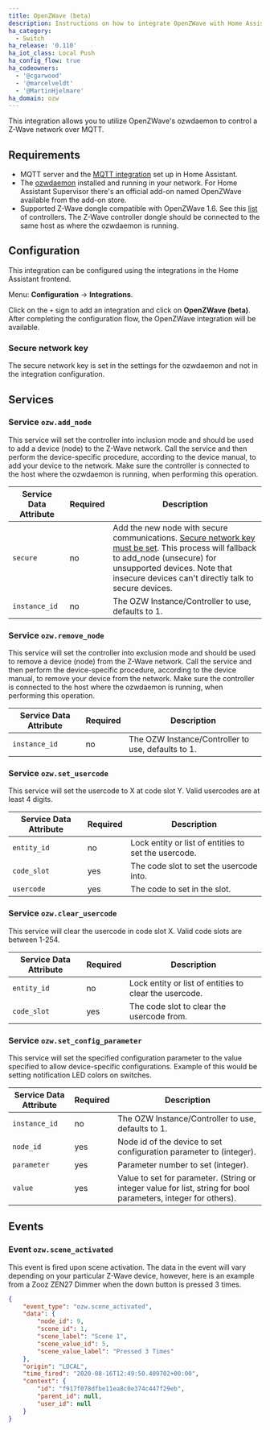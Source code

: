 ```yaml
---
title: OpenZWave (beta)
description: Instructions on how to integrate OpenZWave with Home Assistant.
ha_category:
  - Switch
ha_release: '0.110'
ha_iot_class: Local Push
ha_config_flow: true
ha_codeowners:
  - '@cgarwood'
  - '@marcelveldt'
  - '@MartinHjelmare'
ha_domain: ozw
---
```


This integration allows you to utilize OpenZWave's ozwdaemon to control a Z-Wave network over MQTT.

## Requirements

- MQTT server and the [MQTT integration](/integrations/mqtt/) set up in Home Assistant.
- The [ozwdaemon](https://github.com/OpenZWave/qt-openzwave) installed and running in your network.
  For Home Assistant Supervisor there's an official add-on named OpenZWave available from the add-on store.
- Supported Z-Wave dongle compatible with OpenZWave 1.6. See this [list](/docs/z-wave/controllers/#supported-z-wave-usb-sticks--hardware-modules) of controllers. The Z-Wave controller dongle should be connected to the same host as where the ozwdaemon is running.

## Configuration

This integration can be configured using the integrations in the
Home Assistant frontend.

Menu: **Configuration** -> **Integrations**.

Click on the `+` sign to add an integration and click on **OpenZWave (beta)**.
After completing the configuration flow, the OpenZWave integration will be
available.

### Secure network key

The secure network key is set in the settings for the ozwdaemon and
not in the integration configuration.

## Services

### Service `ozw.add_node`

This service will set the controller into inclusion mode and should be used to
add a device (node) to the Z-Wave network. Call the service and then perform
the device-specific procedure, according to the device manual, to add your
device to the network. Make sure the controller is connected to the host where
the ozwdaemon is running, when performing this operation.

| Service Data Attribute | Required | Description                                                                                                                                                                                                                                      |
| ---------------------- | -------- | ------------------------------------------------------------------------------------------------------------------------------------------------------------------------------------------------------------------------------------------------ |
| `secure`               | no       | Add the new node with secure communications. [Secure network key must be set](#secure-network-key). This process will fallback to add_node (unsecure) for unsupported devices. Note that insecure devices can't directly talk to secure devices. |
| `instance_id`          | no       | The OZW Instance/Controller to use, defaults to 1.                                                                                                                                                                                               |

### Service `ozw.remove_node`

This service will set the controller into exclusion mode and should be used to
remove a device (node) from the Z-Wave network. Call the service and then
perform the device-specific procedure, according to the device manual,
to remove your device from the network. Make sure the controller is connected
to the host where the ozwdaemon is running, when performing
this operation.

| Service Data Attribute | Required | Description                                        |
| ---------------------- | -------- | -------------------------------------------------- |
| `instance_id`          | no       | The OZW Instance/Controller to use, defaults to 1. |

### Service `ozw.set_usercode`

This service will set the usercode to X at code slot Y.
Valid usercodes are at least 4 digits.

| Service Data Attribute | Required | Description                                          |
| ---------------------- | -------- | ---------------------------------------------------- |
| `entity_id`            | no       | Lock entity or list of entities to set the usercode. |
| `code_slot`            | yes      | The code slot to set the usercode into.              |
| `usercode`             | yes      | The code to set in the slot.                         |

### Service `ozw.clear_usercode`

This service will clear the usercode in code slot X.
Valid code slots are between 1-254.

| Service Data Attribute | Required | Description                                            |
| ---------------------- | -------- | ------------------------------------------------------ |
| `entity_id`            | no       | Lock entity or list of entities to clear the usercode. |
| `code_slot`            | yes      | The code slot to clear the usercode from.              |

### Service `ozw.set_config_parameter`

This service will set the specified configuration parameter to the value specified to
allow device-specific configurations. Example of this would be setting notification
LED colors on switches.

| Service Data Attribute | Required | Description                                                                                                     |
| ---------------------- | -------- | --------------------------------------------------------------------------------------------------------------- |
| `instance_id`          | no       | The OZW Instance/Controller to use, defaults to 1.                                                              |
| `node_id`              | yes      | Node id of the device to set configuration parameter to (integer).                                              |
| `parameter`            | yes      | Parameter number to set (integer).                                                                              |
| `value`                | yes      | Value to set for parameter. (String or integer value for list, string for bool parameters, integer for others). |

## Events

### Event `ozw.scene_activated`

This event is fired upon scene activation. The data in the event will vary depending on your particular Z-Wave device, however, here is an example from a Zooz ZEN27 Dimmer when the down button is pressed 3 times.

````json
{
    "event_type": "ozw.scene_activated",
    "data": {
        "node_id": 9,
        "scene_id": 1,
        "scene_label": "Scene 1",
        "scene_value_id": 5,
        "scene_value_label": "Pressed 3 Times"
    },
    "origin": "LOCAL",
    "time_fired": "2020-08-16T12:49:50.409702+00:00",
    "context": {
        "id": "f917f078dfbe11ea8c0e374c447f29eb",
        "parent_id": null,
        "user_id": null
    }
}
````
